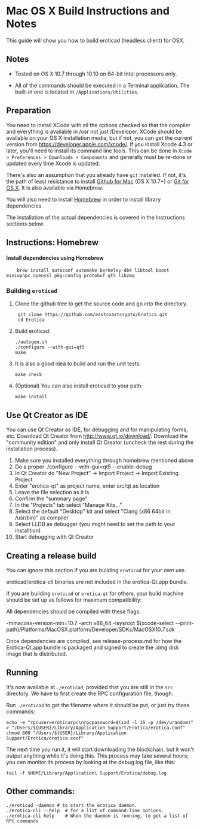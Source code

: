 Mac OS X Build Instructions and Notes
====================================
This guide will show you how to build eroticad (headless client) for OSX.

Notes
-----

* Tested on OS X 10.7 through 10.10 on 64-bit Intel processors only.

* All of the commands should be executed in a Terminal application. The
built-in one is located in `/Applications/Utilities`.

Preparation
-----------

You need to install XCode with all the options checked so that the compiler
and everything is available in /usr not just /Developer. XCode should be
available on your OS X installation media, but if not, you can get the
current version from https://developer.apple.com/xcode/. If you install
Xcode 4.3 or later, you'll need to install its command line tools. This can
be done in `Xcode > Preferences > Downloads > Components` and generally must
be re-done or updated every time Xcode is updated.

There's also an assumption that you already have `git` installed. If
not, it's the path of least resistance to install [Github for Mac](https://mac.github.com/)
(OS X 10.7+) or
[Git for OS X](https://code.google.com/p/git-osx-installer/). It is also
available via Homebrew.

You will also need to install [Homebrew](http://brew.sh) in order to install library
dependencies.

The installation of the actual dependencies is covered in the Instructions
sections below.

Instructions: Homebrew
----------------------

#### Install dependencies using Homebrew

        brew install autoconf automake berkeley-db4 libtool boost miniupnpc openssl pkg-config protobuf qt5 libzmq

### Building `eroticad`

1. Clone the github tree to get the source code and go into the directory.

        git clone https://github.com/eastcoastcrypto/Erotica.git
        cd Erotica

2.  Build eroticad:

        ./autogen.sh
        ./configure --with-gui=qt5
        make

3.  It is also a good idea to build and run the unit tests:

        make check

4.  (Optional) You can also install eroticad to your path:

        make install

Use Qt Creator as IDE
------------------------
You can use Qt Creator as IDE, for debugging and for manipulating forms, etc.
Download Qt Creator from http://www.qt.io/download/. Download the "community edition" and only install Qt Creator (uncheck the rest during the installation process).

1. Make sure you installed everything through homebrew mentioned above
2. Do a proper ./configure --with-gui=qt5 --enable-debug
3. In Qt Creator do "New Project" -> Import Project -> Import Existing Project
4. Enter "erotica-qt" as project name, enter src/qt as location
5. Leave the file selection as it is
6. Confirm the "summary page"
7. In the "Projects" tab select "Manage Kits..."
8. Select the default "Desktop" kit and select "Clang (x86 64bit in /usr/bin)" as compiler
9. Select LLDB as debugger (you might need to set the path to your installtion)
10. Start debugging with Qt Creator

Creating a release build
------------------------
You can ignore this section if you are building `eroticad` for your own use.

eroticad/erotica-cli binaries are not included in the erotica-Qt.app bundle.

If you are building `eroticad` or `erotica-qt` for others, your build machine should be set up
as follows for maximum compatibility:

All dependencies should be compiled with these flags:

 -mmacosx-version-min=10.7
 -arch x86_64
 -isysroot $(xcode-select --print-path)/Platforms/MacOSX.platform/Developer/SDKs/MacOSX10.7.sdk

Once dependencies are compiled, see release-process.md for how the Erotica-Qt.app
bundle is packaged and signed to create the .dmg disk image that is distributed.

Running
-------

It's now available at `./eroticad`, provided that you are still in the `src`
directory. We have to first create the RPC configuration file, though.

Run `./eroticad` to get the filename where it should be put, or just try these
commands:

    echo -e "rpcuser=eroticarpc\nrpcpassword=$(xxd -l 16 -p /dev/urandom)" > "/Users/${USER}/Library/Application Support/Erotica/erotica.conf"
    chmod 600 "/Users/${USER}/Library/Application Support/Erotica/erotica.conf"

The next time you run it, it will start downloading the blockchain, but it won't
output anything while it's doing this. This process may take several hours;
you can monitor its process by looking at the debug.log file, like this:

    tail -f $HOME/Library/Application\ Support/Erotica/debug.log

Other commands:
-------

    ./eroticad -daemon # to start the erotica daemon.
    ./erotica-cli --help  # for a list of command-line options.
    ./erotica-cli help    # When the daemon is running, to get a list of RPC commands
